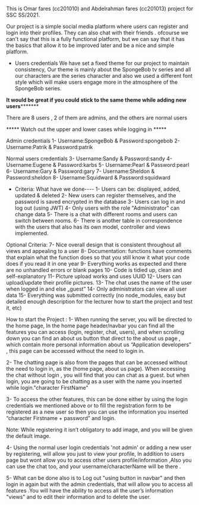 This is Omar fares (cc201010) and Abdelrahman fares (cc201013) project for SSC  SS/2021.

Our project is a simple social media platform where users can register and login into their profiles. They can also chat with 
their friends . ofcourse we can't say that this is a fully functional platform, but we can say that it has the basics that allow it 
to be improved later and be a nice and simple platform.


- Users credentials
  We have set a fixed theme for our project to maintain consistency, Our theme is mainly about the SpongeBob tv series and
  all our characters are the series character and also we used a different font style which will
  make users engage more in the atmosphere of the SpongeBob series.

****It would be great if you could stick to the same theme while adding new users***********

There are 8 users , 2 of them are admins, and the others are normal users

***** Watch out the upper and lower cases while logging in *****

Admin credentials
1- Username:SpongeBob & Password:spongebob
2- Username:Patrik    & Password:patrik

Normal users credentials
3- Username:Sandy   & Password:sandy
4- Username:Eugene  & Password:karbs
5- Username:Pearl   & Password:pearl
6- Username:Gary    & Password:gary
7- Username:Sheldon  & Password:sheldon
8- Username:Squidward   & Password:squidward



- Criteria:
What have we done----
1- Users can be: displayed, added, updated & deleted
2- New users can register themselves, and the password is saved encrypted in the database
3- Users can log in and log out (using JWT)
4- Only users with the role "Administrator" can change data
5- There is a chat with different rooms and users can switch between rooms.
6- There is another table in correspondence with the users that also has its own model, controller and views implemented.


Optional Criteria:
7- Nice overall design that is consistent throughout all views and appealing to a user
8- Documentation: functions have comments that explain what the function does so that you still know
it what your code does if you read it in one year
9- Everything works as expected and there are no unhandled errors or blank pages
10- Code is tidied up, clean and self-explanatory
11- Picture upload works and uses UUID
12- Users can upload/update their profile pictures.
13- The chat uses the name of the user when logged in and else „guest”
14- Only administrators can view all user data
15- Everything was submitted correctly (no node_modules, easy but detailed enough description
for the lecturer how to start the project and test it, etc)


How to start the Project :
1-	When running the server, you will be directed to the home page, In the home page header/navbar you can find all the features you can access
(login, register, chat, users), and when scrolling down you can find an about us button that direct to the about us page ,
which contain more personal information about us “Application developers” , this page can be accessed without the need to login in.

2-	The chatting page is also from the pages that can be accessed without the need to login in,
as the (home page, about us page). When accessing the chat without login , you will find that you can chat as a guest.
but when login, you  are going to be chatting as a user with the name you inserted while login."character FirstName"

3- To access the other features, this can be done either by using the login credentials we mentioned above
or to fill the registration form to be registered as a new user so then you can use the information you inserted
“character Firstname + password” and login.

Note: While registering it isn’t obligatory to add image, and you will be given the default image.

4- Using the normal user login credentials 'not admin' or adding a new user by registering,
will allow you just to view your profile, In addition to  users page but wont allow you to access other users profile/information ,Also you
can use the chat too, and your username/characterName will be there .

5- What can be done also is to Log out "using button in navbar" and then login in again but with the admin credentials, that will allow you to
access all features .You will have  the ability to access all the user’s information "views" and to edit their information and to
delete the user.

